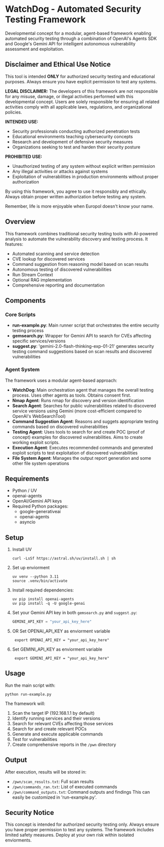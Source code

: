 # WatchDog - Automated Security Testing Framework

Developmental concept for a modular, agent-based framework enabling automated security testing through a combination of OpenAI's Agents SDK and Google's Gemini API for intelligent autonomous vulnerability assessment and exploitation. 

## Disclaimer and Ethical Use Notice

This tool is intended **ONLY** for authorized security testing and educational purposes. Always ensure you have explicit permission to test any systems.

**LEGAL DISCLAIMER:** The developers of this framework are not responsible for any misuse, damage, or illegal activities performed with this developmental concept. Users are solely responsible for ensuring all related activities comply with all applicable laws, regulations, and organizational policies.

**INTENDED USE:**
- Security professionals conducting authorized penetration tests
- Educational environments teaching cybersecurity concepts
- Research and development of defensive security measures
- Organizations seeking to test and harden their security posture

**PROHIBITED USE:**
- Unauthorized testing of any system without explicit written permission
- Any illegal activities or attacks against systems
- Exploitation of vulnerabilities in production environments without proper authorization

By using this framework, you agree to use it responsibly and ethically. Always obtain proper written authorization before testing any system.

Remember, life is more enjoyable when Europol doesn't know your name.

## Overview

This framework combines traditional security testing tools with AI-powered analysis to automate the vulnerability discovery and testing process. It features:

- Automated scanning and service detection
- CVE lookup for discovered services
- Command suggestion from reasoning model based on scan results
- Autonomous testing of discovered vulnerabilities
- Run Stream Context
- Optional RAG implementation
- Comprehensive reporting and documentation

## Components

### Core Scripts

- **run-example.py**: Main runner script that orchestrates the entire security testing process
- **gemsearch.py**: Wrapper for Gemini API to search for CVEs affecting specific services/versions
- **suggest.py**: 'gemini-2.0-flash-thinking-exp-01-21' generates security testing command suggestions based on scan results and discovered vulnerabilities

### Agent System

The framework uses a modular agent-based approach:

- **WatchDog**: Main orchestration agent that manages the overall testing process. Uses other agents as tools. Obtains consent first.
- **Nmap Agent**: Runs nmap for discovery and version identification
- **Search Agent**: Searches for public vulnerabilities related to discovered service versions using Gemini (more cost-efficient compared to OpenAI's WebSearchTool)
- **Command Suggestion Agent**: Reasons and suggets appropriate testing commands based on discovered vulnerabilities
- **Testing Agent**: Uses tools to search for and create POC (proof of concept) examples for discovered vulnerabilities. Aims to create working exploit scripts.
- **Execution Agent**: Executes recommended commands and generated exploit scripts to test exploitation of discovered vulnerabilities
- **File System Agent**: Manages the output report generation and some other file system operations

## Requirements

- Python / UV
- openai-agents
- OpenAI/Gemini API keys
- Required Python packages:
  - google-generativeai
  - openai-agents
  - asyncio

## Setup

1. Install UV
    ```
    curl -LsSf https://astral.sh/uv/install.sh | sh
2. Set up enviorment
    ```
    uv venv --python 3.11
    source .venv/bin/activate
3. Install required dependencies:
   ```
   uv pip install openai-agents
   uv pip install -q -U google-genai
   ```
4. Set your Gemini API key in both `gemsearch.py` and `suggest.py`:
   ```python
   GEMINI_API_KEY = "your_api_key_here"

5. OR Set OPENAI_API_KEY as enviorment variable
   ```
    export OPENAI_API_KEY = "your_api_key_here"
6. Set GEMINI_API_KEY as enviorment variable
   ```
    export GEMINI_API_KEY = "your_api_key_here"
## Usage

Run the main script with:

```
python run-example.py
```

The framework will:
1. Scan the target IP (192.168.1.1 by default)
2. Identify running services and their versions
3. Search for relevant CVEs affecting those services
4. Search for and create relevant POCs
4. Generate and execute applicable commands
5. Test for vulnerabilities
6. Create comprehensive reports in the `/pwn` directory

## Output

After execution, results will be stored in:
- `/pwn/scan_results.txt`: Full scan results
- `/pwn/commands_ran.txt`: List of executed commands
- `/pwn/command_outputs.txt`: Command outputs and findings
This can easily be customized in 'run-example.py'.

## Security Notice

This concept is intended for authorized security testing only. Always ensure you have proper permission to test any systems. The framework includes limited safety measures. Deploy at your own risk within isolated enviorments.
